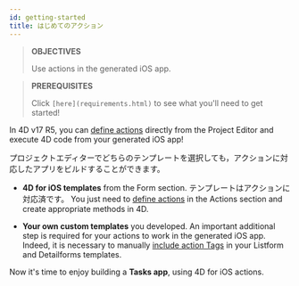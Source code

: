 ```yaml
---
id: getting-started
title: はじめてのアクション
---
```


> **OBJECTIVES**
> 
> Use actions in the generated iOS app.


> **PREREQUISITES**
> 
> Click `[here](requirements.html)` to see what you'll need to get started!

In 4D v17 R5, you can [define actions](define-first-action.md) directly from the Project Editor and execute 4D code from your generated iOS app!

プロジェクトエディターでどちらのテンプレートを選択しても，アクションに対応したアプリをビルドすることができます。

* **4D for iOS templates** from the Form section. テンプレートはアクションに対応済です。 You just need to [define actions](define-first-action.md) in the Actions section and create appropriate methods in 4D.

* **Your own custom templates** you developed. An important additional step is required for your actions to work in the generated iOS app. Indeed, it is necessary to manually [include action Tags](adding-actions-template.md) in your Listform and Detailforms templates.

Now it's time to enjoy building a **Tasks app**, using 4D for iOS actions.